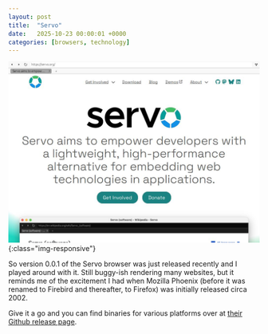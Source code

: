 ```yaml
---
layout: post
title:  "Servo"
date:   2025-10-23 00:00:01 +0000
categories: [browsers, technology]
---
```

![A screenshot of Servo browser in action](/assets/images/servo_browser.jpg){:class="img-responsive"}

So version 0.0.1 of the Servo browser was just released recently and I played around with it. Still buggy-ish rendering many websites, but it reminds me of the excitement I had when Mozilla Phoenix (before it was renamed to Firebird and thereafter, to Firefox) was initially released circa 2002.

Give it a go and you can find binaries for various platforms over at [their Github release page](https://github.com/servo/servo/releases).
